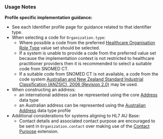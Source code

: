 ### Usage Notes

**Profile specific implementation guidance:**
- See each Identifier profile page for guidance related to that identifier type.
- When selecting a code for `Organization.type`:
  - Where possible a code from the preferred [Healthcare Organisation Role Type](https://healthterminologies.gov.au/fhir/ValueSet/healthcare-organisation-role-type-1) value set should be selected.
  - If a system is unable to provide a code from the preferred value set because the implementation context is not restricted to healthcare practitioner providers then it is recommended to select a suitable code from SNOMED CT. 
  - If a suitable code from SNOMED CT is not available, a code from the code system [Australian and New Zealand Standard Industrial Classification (ANZSIC), 2006 (Revision 2.0)](https://www.healthterminologies.gov.au/integration/R4/fhir/CodeSystem/anzsic-2006-20130626) may be used.
- When constructing an address:
  - an international address can be represented using the core [Address](http://hl7.org/fhir/R4/datatypes.html#Address) data type
  - an Australian address can be represented using the [Australian Address](StructureDefinition-au-address.html) data type profile
- Additional considerations for systems aligning to HL7 AU Base:
  - Contact details and associated contact purpose are encouraged to be sent in `Organization.contact` over making use of the [Contact Purpose](StructureDefinition-contact-purpose.html) extension.